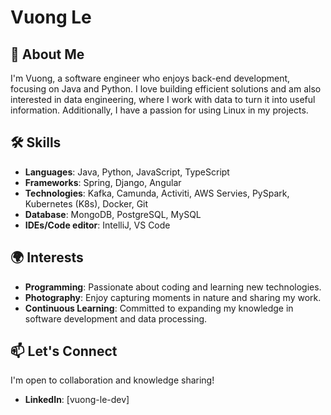 # Vuong Le

## 🌟 About Me
I'm Vuong, a software engineer who enjoys back-end development, focusing on Java and Python. I love building efficient solutions and am also interested in data engineering, where I work with data to turn it into useful information. Additionally, I have a passion for using Linux in my projects.

## 🛠️ Skills
- **Languages**: Java, Python, JavaScript, TypeScript
- **Frameworks**: Spring, Django, Angular
- **Technologies**: Kafka, Camunda, Activiti, AWS Servies, PySpark, Kubernetes (K8s), Docker, Git
- **Database**: MongoDB, PostgreSQL, MySQL
- **IDEs/Code editor**: IntelliJ, VS Code

## 🌍 Interests
- **Programming**: Passionate about coding and learning new technologies.
- **Photography**: Enjoy capturing moments in nature and sharing my work.
- **Continuous Learning**: Committed to expanding my knowledge in software development and data processing.

## 📫 Let's Connect
I'm open to collaboration and knowledge sharing!

- **LinkedIn**: [vuong-le-dev]
